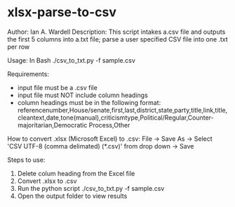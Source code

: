 # xlsx-parse-to-csv
 Author: Ian A. Wardell
 Description: This script intakes a.csv file and outputs the first 5 columns into a.txt file; parse a user specified CSV file into one .txt per row

Usage: 
In Bash ./csv_to_txt.py -f sample.csv

Requirements: 
- input file must be a .csv file 
- input file must NOT include column headings 
- column headings must be in the following format:
referencenumber,House/senate,first,last,district,state,party,title,link,title,cleantext,date,tone(manual),criticismtype,Political/Regular,Counter-majoritarian,Democratic Process,Other

How to convert .xlsx (Microsoft Excel) to .csv:
File -> Save As -> Select 'CSV UTF-8 (comma delimated) (*.csv)' from drop down -> Save 

Steps to use:
1) Delete colum heading from the Excel file 
2) Convert .xlsx to .csv
3) Run the python script ./csv_to_txt.py -f sample.csv
4) Open the output folder to view results
